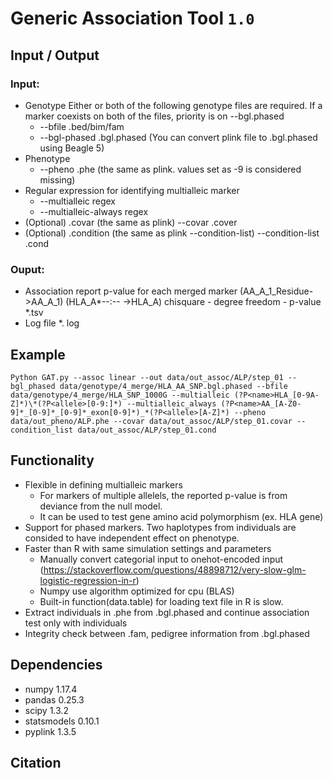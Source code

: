 Generic Association Tool `1.0`
========================================

## Input / Output

### Input: 
* Genotype
    Either or both of the following genotype files are required.
    If a marker coexists on both of the files, priority is on --bgl.phased
    * --bfile .bed/bim/fam
    * --bgl-phased .bgl.phased (You can convert plink file to .bgl.phased using Beagle 5)
* Phenotype
    * --pheno .phe (the same as plink. values set as -9 is considered missing)
* Regular expression for identifying multialleic marker
    * --multialleic regex
    * --multialleic-always regex
* (Optional) .covar (the same as plink)
    --covar .cover
* (Optional) .condition (the same as plink --condition-list)
    --condition-list .cond
    
### Ouput:
* Association report
    p-value for each merged marker (AA_A_1_Residue->AA_A_1) (HLA_A\*--:-- ->HLA_A)  chisquare - degree freedom - p-value
    *.tsv
* Log file
    *. log
    
    
## Example

`
Python GAT.py
--assoc linear
--out data/out_assoc/ALP/step_01
--bgl_phased data/genotype/4_merge/HLA_AA_SNP.bgl.phased
--bfile data/genotype/4_merge/HLA_SNP_1000G
--multialleic (?P<name>HLA_[0-9A-Z]*)\*(?P<allele>[0-9:]*)
--multialleic_always (?P<name>AA_[A-Z0-9]*_[0-9]*_[0-9]*_exon[0-9]*)_*(?P<allele>[A-Z]*)
--pheno data/out_pheno/ALP.phe
--covar data/out_assoc/ALP/step_01.covar
--condition_list data/out_assoc/ALP/step_01.cond
`
    
## Functionality
* Flexible in defining multialleic markers
    * For markers of multiple allelels, the reported p-value is from deviance from the null model.
    * It can be used to test gene amino acid polymorphism (ex. HLA gene)
* Support for phased markers. Two haplotypes from individuals are consided to have independent effect on phenotype.
* Faster than R with same simulation settings and parameters
    * Manually convert categorial input to onehot-encoded input (https://stackoverflow.com/questions/48898712/very-slow-glm-logistic-regression-in-r)
    * Numpy use algorithm optimized for cpu (BLAS)
    * Built-in function(data.table) for loading text file in R is slow.
* Extract individuals in .phe from .bgl.phased and continue association test only with individuals
* Integrity check between .fam, pedigree information from .bgl.phased

## Dependencies    
* numpy              1.17.4 
* pandas             0.25.3   
* scipy              1.3.2 
* statsmodels        0.10.1
* pyplink            1.3.5

## Citation